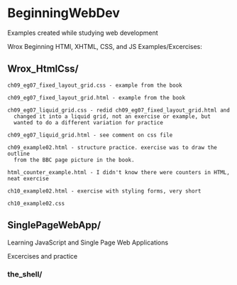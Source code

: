 BeginningWebDev
===============

Examples created while studying web development

Wrox Beginning HTMl, XHTML, CSS, and JS Examples/Excercises:

##  Wrox_HtmlCss/
  
    ch09_eg07_fixed_layout_grid.css - example from the book

    ch09_eg07_fixed_layout_grid.html - example from the book

    ch09_eg07_liquid_grid.css - redid ch09_eg07_fixed_layout_grid.html and 
      changed it into a liquid grid, not an exercise or example, but
      wanted to do a different variation for practice

    ch09_eg07_liquid_grid.html - see comment on css file

    ch09_example02.html - structure practice. exercise was to draw the outline
      from the BBC page picture in the book. 

    html_counter_example.html - I didn't know there were counters in HTML, neat exercise

    ch10_example02.html - exercise with styling forms, very short

    ch10_example02.css

## SinglePageWebApp/
 
Learning JavaScript and Single Page Web Applications

Excercises and practice

### the_shell/


